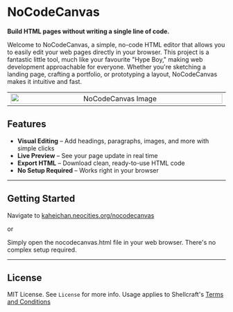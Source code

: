 # NoCodeCanvas

**Build HTML pages without writing a single line of code.**

Welcome to NoCodeCanvas, a simple, no-code HTML editor that allows you to easily edit your web pages directly in your browser. This project is a fantastic little tool, much like your favourite "Hype Boy," making web development approachable for everyone. Whether you're sketching a landing page, crafting a portfolio, or prototyping a layout, NoCodeCanvas makes it intuitive and fast.

<table>
 <tr>
    <td align="center" width="500">
      <img src="https://iili.io/KTiyXxp.png" alt="NoCodeCanvas Image" width="100%">
      
</table>

## Features

- **Visual Editing** – Add headings, paragraphs, images, and more with simple clicks  
- **Live Preview** – See your page update in real time  
- **Export HTML** – Download clean, ready-to-use HTML code  
- **No Setup Required** – Works right in your browser

---

## Getting Started

Navigate to 
[kaheichan.neocities.org/nocodecanvas](https://kaheichan.neocities.org/nocodecanvas)

or

Simply open the nocodecanvas.html file in your web browser. There's no complex setup required.

---

## License
MIT License. See ```License``` for more info. Usage applies to Shellcraft's [Terms and Conditions](https://kaheichan.neocities.org/privacyandterms)
